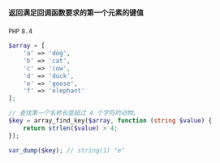 #### 返回满足回调函数要求的第一个元素的键值

`PHP` `8.4`

```php
$array = [
    'a' => 'dog',
    'b' => 'cat',
    'c' => 'cow',
    'd' => 'duck',
    'e' => 'goose',
    'f' => 'elephant'
];

// 查找第一个名称长度超过 4 个字符的动物。
$key = array_find_key($array, function (string $value) {
    return strlen($value) > 4;
});

var_dump($key); // string(1) "e"

```
